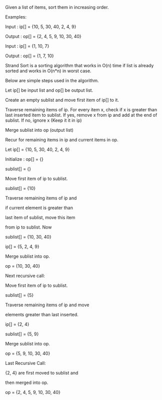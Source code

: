 Given a list of items, sort them in increasing order.

Examples:

Input : ip[] = {10, 5, 30, 40, 2, 4, 9}

Output : op[] = {2, 4, 5, 9, 10, 30, 40}

Input : ip[] = {1, 10, 7}

Output : op[] = {1, 7, 10}

Strand Sort is a sorting algorithm that works in O(n) time if list is already sorted and works in O(n*n) in worst case.

Below are simple steps used in the algorithm.

Let ip[] be input list and op[] be output list.

Create an empty sublist and move first item of ip[] to it.

Traverse remaining items of ip. For every item x, check if x is greater than last inserted item to sublist. If yes, remove x from ip and add at the end of sublist. If no, ignore x (Keep it it in ip)

Merge sublist into op (output list)

Recur for remaining items in ip and current items in op.

Let ip[] = {10, 5, 30, 40, 2, 4, 9}

Initialize : op[] = {}

sublist[] = {}

Move first item of ip to sublist.

sublist[] = {10}

Traverse remaining items of ip and

if current element is greater than

last item of sublist, move this item

from ip to sublist. Now

sublist[] = {10, 30, 40}

ip[] = {5, 2, 4, 9}

Merge sublist into op.

op = {10, 30, 40}

Next recursive call:

Move first item of ip to sublist.

sublist[] = {5}

Traverse remaining items of ip and move

elements greater than last inserted.

ip[] = {2, 4}

sublist[] = {5, 9}

Merge sublist into op.

op = {5, 9, 10, 30, 40}

Last Recursive Call:

{2, 4} are first moved to sublist and

then merged into op.

op = {2, 4, 5, 9, 10, 30, 40}

